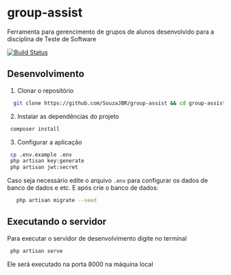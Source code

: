 # group-assist
Ferramenta para gerencimento de grupos de alunos desenvolvido para a disciplina de Teste de Software

[![Build Status](https://travis-ci.org/capybara-team/group-assist-api.svg?branch=develop)](https://travis-ci.org/capybara-team/group-assist-api)

## Desenvolvimento

1. Clonar o repositório

```sh
  git clone https://github.com/SouzaJBR/group-assist && cd group-assist
 ```
 
 2. Instalar as dependências do projeto
 ```sh
  composer install
 ```
 
 3. Configurar a aplicação
 ```sh
  cp .env.example .env
  php artisan key:generate
  php artisan jwt:secret
 ```
 Caso seja necessário edite o arquivo `.env` para configurar os dados de banco de dados e etc.
 E após crie o banco de dados:

```sh
   php artisan migrate --seed
```  
 ## Executando o servidor
 Para executar o servidor de desenvolvimento digite no terminal
 ```sh
  php artisan serve
 ```
 Ele será executado na porta 8000 na máquina local

